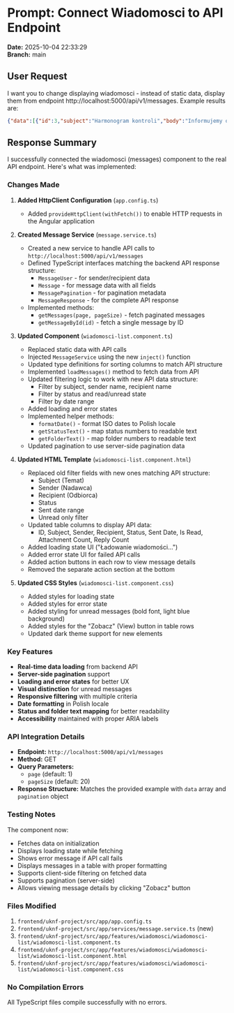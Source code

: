 # Prompt: Connect Wiadomosci to API Endpoint

**Date:** 2025-10-04 22:33:29  
**Branch:** main

## User Request

I want you to change displaying wiadomosci - instead of static data, display them from endpoint http://localhost:5000/api/v1/messages. Example results are:
```json
{"data":[{"id":3,"subject":"Harmonogram kontroli","body":"Informujemy o zaplanowanej kontroli w dniach 20-22 stycznia 2025.","sender":{"id":2,"email":"jan.kowalski@uknf.gov.pl","firstName":"Jan","lastName":"Kowalski","fullName":"Jan Kowalski"},"recipient":{"id":3,"email":"kontakt@pkobp.pl","firstName":"Przedstawiciel","lastName":"PKO Bank Polski S.A.","fullName":"Przedstawiciel PKO Bank Polski S.A."},"status":1,"folder":1,"threadId":null,"parentMessageId":null,"isRead":false,"sentAt":"2025-10-03T20:08:15.409063Z","readAt":null,"relatedEntityId":null,"relatedEntityName":null,"relatedReportId":null,"relatedCaseId":null,"attachmentCount":0,"replyCount":0,"isCancelled":false,"cancelledAt":null},{"id":2,"subject":"Raport kwartalny - dostarczone","body":"W załączeniu przesyłamy żądany raport finansowy za IV kwartał 2024.","sender":{"id":3,"email":"kontakt@pkobp.pl","firstName":"Przedstawiciel","lastName":"PKO Bank Polski S.A.","fullName":"Przedstawiciel PKO Bank Polski S.A."},"recipient":{"id":2,"email":"jan.kowalski@uknf.gov.pl","firstName":"Jan","lastName":"Kowalski","fullName":"Jan Kowalski"},"status":1,"folder":0,"threadId":null,"parentMessageId":null,"isRead":false,"sentAt":"2025-10-01T20:08:15.409063Z","readAt":null,"relatedEntityId":null,"relatedEntityName":null,"relatedReportId":null,"relatedCaseId":null,"attachmentCount":0,"replyCount":0,"isCancelled":false,"cancelledAt":null},{"id":1,"subject":"Prośba o przesłanie raportu kwartalnego","body":"Uprzejmie prosimy o przesłanie raportu finansowego za IV kwartał 2024 roku zgodnie z wymogami regulacyjnymi.","sender":{"id":2,"email":"jan.kowalski@uknf.gov.pl","firstName":"Jan","lastName":"Kowalski","fullName":"Jan Kowalski"},"recipient":{"id":3,"email":"kontakt@pkobp.pl","firstName":"Przedstawiciel","lastName":"PKO Bank Polski S.A.","fullName":"Przedstawiciel PKO Bank Polski S.A."},"status":1,"folder":1,"threadId":null,"parentMessageId":null,"isRead":true,"sentAt":"2025-09-29T20:08:15.408948Z","readAt":"2025-09-30T20:08:15.409014Z","relatedEntityId":null,"relatedEntityName":null,"relatedReportId":null,"relatedCaseId":null,"attachmentCount":0,"replyCount":0,"isCancelled":false,"cancelledAt":null}],"pagination":{"page":1,"pageSize":20,"totalCount":3,"totalPages":1}}
```

## Response Summary

I successfully connected the wiadomosci (messages) component to the real API endpoint. Here's what was implemented:

### Changes Made

1. **Added HttpClient Configuration** (`app.config.ts`)
   - Added `provideHttpClient(withFetch())` to enable HTTP requests in the Angular application

2. **Created Message Service** (`message.service.ts`)
   - Created a new service to handle API calls to `http://localhost:5000/api/v1/messages`
   - Defined TypeScript interfaces matching the backend API response structure:
     - `MessageUser` - for sender/recipient data
     - `Message` - for message data with all fields
     - `MessagePagination` - for pagination metadata
     - `MessageResponse` - for the complete API response
   - Implemented methods:
     - `getMessages(page, pageSize)` - fetch paginated messages
     - `getMessageById(id)` - fetch a single message by ID

3. **Updated Component** (`wiadomosci-list.component.ts`)
   - Replaced static data with API calls
   - Injected `MessageService` using the new `inject()` function
   - Updated type definitions for sorting columns to match API structure
   - Implemented `loadMessages()` method to fetch data from API
   - Updated filtering logic to work with new API data structure:
     - Filter by subject, sender name, recipient name
     - Filter by status and read/unread state
     - Filter by date range
   - Added loading and error states
   - Implemented helper methods:
     - `formatDate()` - format ISO dates to Polish locale
     - `getStatusText()` - map status numbers to readable text
     - `getFolderText()` - map folder numbers to readable text
   - Updated pagination to use server-side pagination data

4. **Updated HTML Template** (`wiadomosci-list.component.html`)
   - Replaced old filter fields with new ones matching API structure:
     - Subject (Temat)
     - Sender (Nadawca)
     - Recipient (Odbiorca)
     - Status
     - Sent date range
     - Unread only filter
   - Updated table columns to display API data:
     - ID, Subject, Sender, Recipient, Status, Sent Date, Is Read, Attachment Count, Reply Count
   - Added loading state UI ("Ładowanie wiadomości...")
   - Added error state UI for failed API calls
   - Added action buttons in each row to view message details
   - Removed the separate action section at the bottom

5. **Updated CSS Styles** (`wiadomosci-list.component.css`)
   - Added styles for loading state
   - Added styles for error state
   - Added styling for unread messages (bold font, light blue background)
   - Added styles for the "Zobacz" (View) button in table rows
   - Updated dark theme support for new elements

### Key Features

- **Real-time data loading** from backend API
- **Server-side pagination** support
- **Loading and error states** for better UX
- **Visual distinction** for unread messages
- **Responsive filtering** with multiple criteria
- **Date formatting** in Polish locale
- **Status and folder text mapping** for better readability
- **Accessibility** maintained with proper ARIA labels

### API Integration Details

- **Endpoint:** `http://localhost:5000/api/v1/messages`
- **Method:** GET
- **Query Parameters:** 
  - `page` (default: 1)
  - `pageSize` (default: 20)
- **Response Structure:** Matches the provided example with `data` array and `pagination` object

### Testing Notes

The component now:
- Fetches data on initialization
- Displays loading state while fetching
- Shows error message if API call fails
- Displays messages in a table with proper formatting
- Supports client-side filtering on fetched data
- Supports pagination (server-side)
- Allows viewing message details by clicking "Zobacz" button

### Files Modified

1. `frontend/uknf-project/src/app/app.config.ts`
2. `frontend/uknf-project/src/app/services/message.service.ts` (new)
3. `frontend/uknf-project/src/app/features/wiadomosci/wiadomosci-list/wiadomosci-list.component.ts`
4. `frontend/uknf-project/src/app/features/wiadomosci/wiadomosci-list/wiadomosci-list.component.html`
5. `frontend/uknf-project/src/app/features/wiadomosci/wiadomosci-list/wiadomosci-list.component.css`

### No Compilation Errors

All TypeScript files compile successfully with no errors.
